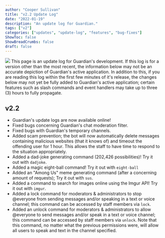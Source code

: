 ```yaml
---
author: "Cooper Sullivan"
title: "v2.2 Update Log"
date: "2022-01-19"
description: "An update log for Guardian."
tags: ["v2"]
categories: ["updates", "update-log", "features", "bug-fixes"]
ShowToc: false
ShowBreadCrumbs: false
draft: false
---
```


![](https://i.imgur.com/HoFS66o.png#center)
This page is an update log for Guardian's development. If this log is for a version other than the most recent,
the information below may not be an accurate depiction of Guardian's active application. In addition to this, if
you are reading this log within the first few minutes of it's release, the changes below may not yet be fully added
to Guardian's active application; certain features such as slash commands and event handlers may take up to three (3)
hours to fully propagate.

## v2.2
- Guardian's update logs are now available online!
- Fixed bugs concerning Guardian's chat moderation filter.
- Fixed bugs with Guardian's temporary channels.
- Added scam prevention; the bot will now automatically delete messages containing malicious websites (that it knows of) and timeout the offending user for 1 hour. This allows the staff to have time to respond to the situation appropriately.
- Added a dad-joke generating command (202,426 possibilities)! Try it out with ``dadjoke``.
- Added a magic eight-ball command! Try it out with ``eight-ball``
- Added an "Among Us" meme generating command (after a concerning amount of requests); Try it out with ``sus``.
- Added a command to search for images online using the Imgur API! Try it out with ``imgur``.
- Added a lock command for moderators & administrators to stop @everyone from sending messages and/or speaking in a text or voice channel; this command can be accessed by staff members via ``lock``.
- Added an unlock command for moderators & administrators to allow @everyone to send messages and/or speak in a text or voice channel; this command can be accessed by staff members via ``unlock``. Note that this command, no matter what the previous permissions were, will allow all users to speak and text in the channel specified.